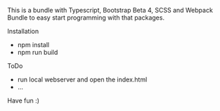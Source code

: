 This is a bundle with Typescript, Bootstrap Beta 4, SCSS and Webpack Bundle to easy start programming with that packages.

Installation

- npm install
- npm run build

ToDo

- run local webserver and open the index.html
- ...

Have fun :)
